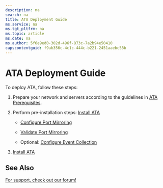 ```yaml
---
description: na
search: na
title: ATA Deployment Guide
ms.service: na
ms.tgt_pltfrm: na
ms.topic: article
ms.date: na
ms.author: 5f6e9ed0-302d-496f-873c-7a2b94e50410
capscontentguid: f9ab356c-4c1c-444c-b221-2451aaebc58b
---
```

# ATA Deployment Guide
To deploy ATA, follow these steps:

1. Prepare your network and servers according to the guidelines in [ATA Prerequisites](../Topic/ATA_Prerequisites.md).

2. Perform pre-installation steps: [Install ATA](../Topic/Install_ATA.md)

   - [Configure Port Mirroring](../Topic/Configure_Port_Mirroring.md)

   - [Validate Port Mirroring](../Topic/Validate_Port_Mirroring.md)

   - Optional: [Configure Event Collection](../Topic/Configure_Event_Collection.md)

3. [Install ATA](../Topic/Install_ATA.md)

## See Also
[For support, check out our forum!](https://social.technet.microsoft.com/Forums/security/en-US/home?forum=mata)

